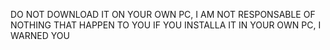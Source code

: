 DO NOT DOWNLOAD IT ON YOUR OWN PC, I AM NOT RESPONSABLE OF NOTHING THAT HAPPEN TO YOU IF YOU INSTALLA IT IN YOUR OWN PC, I WARNED YOU
